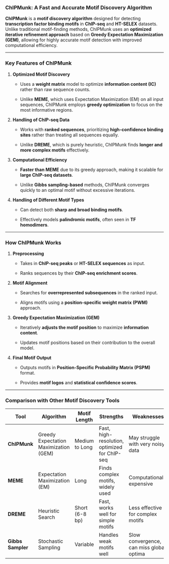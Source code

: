 ### **ChIPMunk: A Fast and Accurate Motif Discovery Algorithm**

**ChIPMunk** is a **motif discovery algorithm** designed for detecting **transcription factor binding motifs** in **ChIP-seq** and **HT-SELEX** datasets. Unlike traditional motif-finding methods, ChIPMunk uses an **optimized iterative refinement approach** based on **Greedy Expectation Maximization (GEM)**, allowing for highly accurate motif detection with improved computational efficiency.

---

### **Key Features of ChIPMunk**

1. **Optimized Motif Discovery**
    
    - Uses a **weight matrix** model to optimize **information content (IC)** rather than raw sequence counts.
        
    - Unlike **MEME**, which uses Expectation Maximization (EM) on all input sequences, ChIPMunk employs **greedy optimization** to focus on the most informative regions.
        
2. **Handling of ChIP-seq Data**
    
    - Works with **ranked sequences**, prioritizing **high-confidence binding sites** rather than treating all sequences equally.
        
    - Unlike **DREME**, which is purely heuristic, ChIPMunk finds **longer and more complex motifs** effectively.
        
3. **Computational Efficiency**
    
    - **Faster than MEME** due to its greedy approach, making it scalable for **large ChIP-seq datasets**.
        
    - Unlike **Gibbs sampling-based** methods, ChIPMunk converges quickly to an optimal motif without excessive iterations.
        
4. **Handling of Different Motif Types**
    
    - Can detect both **sharp and broad binding motifs**.
        
    - Effectively models **palindromic motifs**, often seen in **TF homodimers**.
        

---

### **How ChIPMunk Works**

1. **Preprocessing**
    
    - Takes in **ChIP-seq peaks** or **HT-SELEX sequences** as input.
        
    - Ranks sequences by their **ChIP-seq enrichment scores**.
        
2. **Motif Alignment**
    
    - Searches for **overrepresented subsequences** in the ranked input.
        
    - Aligns motifs using a **position-specific weight matrix (PWM)** approach.
        
3. **Greedy Expectation Maximization (GEM)**
    
    - Iteratively **adjusts the motif position** to maximize **information content**.
        
    - Updates motif positions based on their contribution to the overall model.
        
4. **Final Motif Output**
    
    - Outputs motifs in **Position-Specific Probability Matrix (PSPM)** format.
        
    - Provides **motif logos** and **statistical confidence scores**.
        

---

### **Comparison with Other Motif Discovery Tools**

|Tool|Algorithm|Motif Length|Strengths|Weaknesses|
|---|---|---|---|---|
|**ChIPMunk**|Greedy Expectation Maximization (GEM)|Medium to Long|Fast, high-resolution, optimized for ChIP-seq|May struggle with very noisy data|
|**MEME**|Expectation Maximization (EM)|Long|Finds complex motifs, widely used|Computationally expensive|
|**DREME**|Heuristic Search|Short (6-8 bp)|Fast, works well for simple motifs|Less effective for complex motifs|
|**Gibbs Sampler**|Stochastic Sampling|Variable|Handles weak motifs well|Slow convergence, can miss global optima|